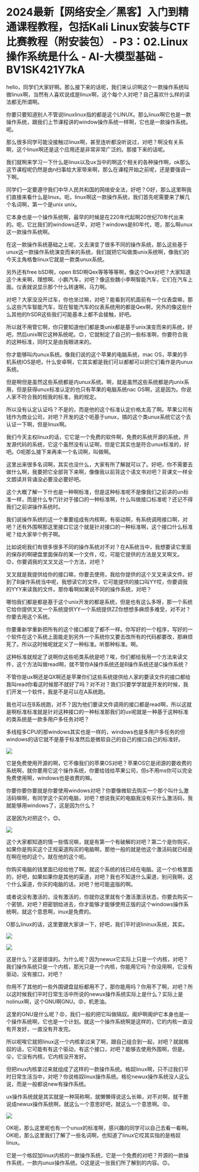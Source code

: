 # 2024最新【网络安全／黑客】入门到精通课程教程，包括Kali Linux安装与CTF比赛教程（附安装包） - P3：02.Linux操作系统是什么 - AI-大模型基础 - BV1SK421Y7kA

hello，同学们大家好啊。那么接下来的话呢，我们来认识啊这个一款操作系统叫做linux啊，当然有人喜欢说成是linux啊，这个每个人对吧？自己喜欢什么样的读法都无所谓啊。

你要只要知道别人不管说linuxlinux指的都是这个LINUX。那么linux啊它也是一款操作系统，跟我们上节课程讲的window操作系统一样啊，它也是一款操作系统。呃。

那么很多同学可能没接触过linux啊，甚至连听都没听说过，对吧？啊没有关系啊，这个linux啊还是这个应用还是非常非常广泛的。那接下来的话呢。

我们就啊来学习一下什么是linux以及ux当中的啊这个相关的各种操作啊，ok那么这节课程呢仍然是由n扫事给大家带来啊，那么在课程开始之前呢，还是要强调一下啊。

同学们一定要遵守我们中华人民共和国的网络安全法，好吧？O好，那么这里啊我们直接来看什么是linux。呃，linux啊这一款操作系统，我们首先呢需要来了解几个名词啊，第一个是unix unix。

它本身也是一个操作系统啊，最早的时候是在220年代起啊20世纪70年代出来的。呃，它比我们的windows还早，对吧？windows是80年代，嗯，那么啊unux这一款操作系统啊。

在这一款操作系统基础之上呢，又去演变了很多不同的操作系统，那么这些基于unux这一款操作系统演变而来的系统，我们就把它叫做类unix系统啊，像我们的今天主角格鲁linux它就是一款类unux系统。

另外还有free bSD啊，open BSD啊Qex等等等等啊，像这个Qex对吧？大家知道这个未来啊，理想啊、小鹏汽车，对吧？像这些魏小李啊智能汽车，它们在汽车上面。仪表就说显示那个什么转速啊，马力啊。

对吧？大家没没开过车，你也坐过嘛，对吧？能看到司机面前有一个仪表盘嘛，那么这些汽车智能汽车，现在智能汽车的仪表系统用的都是Qex啊，另外的像这些什么其他的frSDR这些我们可能基本上都不会接触，好吧。

所以就不用管它啊，你只要知道他们都是类unix都是基于unix演变而来的系统，好吧，然后unix啊它这种系统呢。😊，它就制定了自己的一些标准啊，你要符合我的这种标准，同时又是由我眼进来的。

你才能够叫内unux系统。像我们说的这个苹果的电脑系统，mac OS，苹果的手机系统IOS是吧，什么安卓啊，它其实都是我们可以都都可以把它们看作是内unux系统。

但是啊但是虽然这些系统都是内unux系统。啊，就是虽然这些系统都是内unix系用，但是获得unux标准认定的也只有苹果的电脑系统nac OS啊，这是因为。你说人家不符合我的规我的标准，我的规定。

所以没有认定认证吗？不是的，而是他的这个标准认定价格太高了啊。苹果公司有钱作为商业公司，对吧？开发的这个呃基于unux，搞的这个类unux系统它这个去认证一下啊，但是linux啊。

我们今天主权linux的话，它它是一个免费的软件啊，免费的系统开源的系统，开发源代码的系统，它这个虽然没有认证啊，但是它其实也是符合unux标准的，好吧。O呃那么接下来再来一个名词啊，叫做啊。

这里出来很多名词啊，其实也没什么，大家有所了解就可以了。好吧，你不需要去做什么啊，我要把它全部背下来啊，像像我以前背这个语文书对吧？背课文一样全文朗读并背诵没必要没必要好吧。

这个大概了解一下什也是一种啊标准，但是这种标准呢不是像我们之前讲的un标准一样，而是什么专门针对于接口的一种标准啊，什么叫做接口标准呢？还记不得我们之前讲操作系统时。

我们说操作系统的这一个重要组成有内核啊，有驱动啊，有系统调用接口啊，对吧？还有外围啊那这里接口它这个就是针对接口的一种标准啊，这个接口什么标准呢？给大家举个例子啊。

比如说呃我们有很多很多不同的操作系统对不对？在A系统当中，我想要读它里面的保存的啊硬盘里面保存的某一个文件，哎，可能它提供的方法是叉叉啊叉。😊，你要调我的叉叉叉这一个方法，对吧？

叉叉就是我提供给你的接口嘛，你要去使用，我给你提供的这个叉叉来读文件。好到了B操作系统当中呢，我想读它的文件，它可能提供的接口叫YY哎，你要调我的YYY来读我的文件。那你看啊如果说不同的操作系统，对吧？

哪怕我们都是都是基于这个unix开发的都是系统，但是也有这么多呀，那一个系统它给你提供叉叉一个系统提供YY一个系统提供ZZ你想想多麻烦多难受，对不对？你要去用这个系统。

你要重新学重新把所有的这个接口都变了都不一样。你写好的一个程序，写好的一个软件在这个系统上面能走到另外一个系统你又要去改所有的代码都要改，那麻烦死了。所以这时候呢就定义了一种标准。听那种标准。啊。

这种标准就规定了说啊你这些呃类系统是吧？唉，你们都给我用一个方法来读文件，这个方法叫做read啊，就不管你A操作系统还是B操作系统还是C操作系统？

不管你是ux啊还是QX啊还是苹果你们这些系统提供给人家的要读文件的接口都给我叫read你看这时候那不就好了吗？对不对？我们只要学学就是开发的时候，我们开发一个软件，我是不是可以在A系统跑。

我也可以在B系统跑，对不？因为他们要读文件调用的接口都是read啊，所以这就是啊标准标准就是针对这种接口的一种标准那我们的ux呢就是一种基于这种标准的类系统是一款多用户多任务对吧？

多线程多CPU的那windows其实也是一样的，windows也是多用户多任务的但windows的话它就不是基于标准然后是微软自己的自己的接口自己的标准好。



![](img/27e57662ddfaf958fca3b13bd6f3f292_1.png)

它是免费使用开源的啊，它不像我们的苹果OS对吧？苹果OS它是闭源的要收费的系统啊，就你要用它这个操作系统，你要给钱给苹果公司，但s不用ms你可以完全免费使用啊，windows也是收费的嘛。

你要你要你要就是你要使用windows对吧？你要像微软去购买一个那个叫什么激活码嘛啊，有同学这个买的电脑，对吧？想说我买的电脑我没有买什么激活码，我就能够用windows了，这是因为什么？

这是因为对把这个。😊。

![](img/27e57662ddfaf958fca3b13bd6f3f292_3.png)

这个大家都知道的情一些情况嘛，就是有第一个有破解的对吧？第二个是你购买，如果你是购买这个正规渠道购买的电脑啊，那他一般的就是他这个激活码就已经是在啊在他的这个。就在他的这个呃。

你购买电脑的钱里面已经给他了啊，就这个系统的钱已经在电脑。这一个价格里面的，好吧，如果如果你是其他的渠道，对吧？我也不知道什么渠道，别问我啊，这个什么渠道，你买的电脑的话，对吧？他可能盗版的啊。

或者说没有激活的，没有激活的，你就你这里就有个激活激活状态，你要去购买一个密钥，对吧？把密钥给进去，你才能够才能够使用正版的这个windows操作系统啊，就这个意思啊，inux是免费的。

O那么linux的话，这里要跟大家讲一下，好吧，我们平时说lininux系统，其实。

![](img/27e57662ddfaf958fca3b13bd6f3f292_5.png)

![](img/27e57662ddfaf958fca3b13bd6f3f292_6.png)

这是什么？这是错误的。为什么呢？因为newux它实际上只是一个内核，对吧？我们操作系统只是一个内核，那光只是一个内核，你能用它吗？你没用啊，它没有驱动，没有接口，对吧？

你用不了其他的一些外围键盘鼠标都用不了，那你能用吗？你用不了啊，对吧？所以这时候我们平时日常生活中所说的newux操作系统实际上是什么？实际上是nolinux啊，这个GNU啊GNU。😡，机恩油。

这里的GNU是什么呢？😡，我们一般的把它叫做隔奴。阁炉啊阁炉它本身也是一个操作系统啊，它也是一个计划。就这一个操作系统啊是这样的，它的内核一直没有开发好，一直没有开发完。

所以呢唉它就把linux这一个内核拿过来了啊，跟自己组合到一起，对吧？就就格奴的话，它可能有有这个驱动，有这个接口，对吧？能够去使用外围啊，但是。😮，它没有内核，它内核没开发好。

但把inux内核拿过来就组成了这样的一款操作系统。格奴linux啊，只不过我们平时日常生活当中，对吧？你说格奴linux操作系统。格伦newux操作系统没人这么说，而是一般都说new有操作系统。

ux操作系统就是其实就是一种简称啊，就懒懒得说这么长嘛，对不对啊，就干脆说成newux操作系统啊，就这么一个意思好吧，就这么一个意思啊。😡。



![](img/27e57662ddfaf958fca3b13bd6f3f292_8.png)

OK呃，那么这里呢也有一个unux的标准啊，感兴趣的同学可以自己去看一看啊。OK呃，那么这里我们了解了一些名词啊，也知道了linux它哎其实指的是格奴linux。

它是一个格奴加linux内核的一款操作系统，它是一个免费的对吧？开源的一款操作系统，一款内unux操作系统。O这是这一张我们所了解到的内容。😊。

